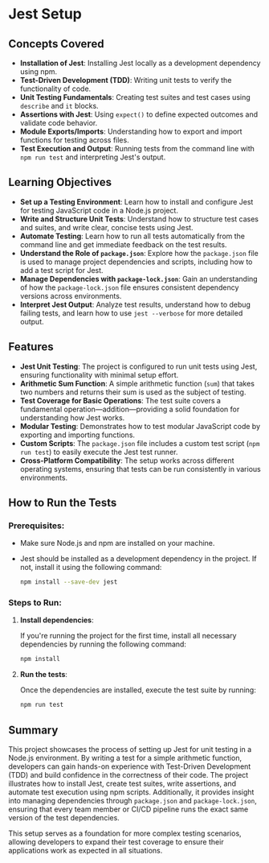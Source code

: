 # Jest Setup

## Concepts Covered

- **Installation of Jest**: Installing Jest locally as a development dependency using npm.
- **Test-Driven Development (TDD)**: Writing unit tests to verify the functionality of code.
- **Unit Testing Fundamentals**: Creating test suites and test cases using `describe` and `it` blocks.
- **Assertions with Jest**: Using `expect()` to define expected outcomes and validate code behavior.
- **Module Exports/Imports**: Understanding how to export and import functions for testing across files.
- **Test Execution and Output**: Running tests from the command line with `npm run test` and interpreting Jest's output.

## Learning Objectives

- **Set up a Testing Environment**: Learn how to install and configure Jest for testing JavaScript code in a Node.js project.
- **Write and Structure Unit Tests**: Understand how to structure test cases and suites, and write clear, concise tests using Jest.
- **Automate Testing**: Learn how to run all tests automatically from the command line and get immediate feedback on the test results.
- **Understand the Role of `package.json`**: Explore how the `package.json` file is used to manage project dependencies and scripts, including how to add a test script for Jest.
- **Manage Dependencies with `package-lock.json`**: Gain an understanding of how the `package-lock.json` file ensures consistent dependency versions across environments.
- **Interpret Jest Output**: Analyze test results, understand how to debug failing tests, and learn how to use `jest --verbose` for more detailed output.

## Features

- **Jest Unit Testing**: The project is configured to run unit tests using Jest, ensuring functionality with minimal setup effort.
- **Arithmetic Sum Function**: A simple arithmetic function (`sum`) that takes two numbers and returns their sum is used as the subject of testing.
- **Test Coverage for Basic Operations**: The test suite covers a fundamental operation—addition—providing a solid foundation for understanding how Jest works.
- **Modular Testing**: Demonstrates how to test modular JavaScript code by exporting and importing functions.
- **Custom Scripts**: The `package.json` file includes a custom test script (`npm run test`) to easily execute the Jest test runner.
- **Cross-Platform Compatibility**: The setup works across different operating systems, ensuring that tests can be run consistently in various environments.

## How to Run the Tests

### Prerequisites:

- Make sure Node.js and npm are installed on your machine.
- Jest should be installed as a development dependency in the project. If not, install it using the following command:

  ```bash
  npm install --save-dev jest
  ```

### Steps to Run:

1. **Install dependencies**:

   If you're running the project for the first time, install all necessary dependencies by running the following command:

   ```bash
   npm install
   ```

2. **Run the tests**:

   Once the dependencies are installed, execute the test suite by running:

   ```bash
   npm run test
   ```

## Summary

This project showcases the process of setting up Jest for unit testing in a Node.js environment. By writing a test for a simple arithmetic function, developers can gain hands-on experience with Test-Driven Development (TDD) and build confidence in the correctness of their code. The project illustrates how to install Jest, create test suites, write assertions, and automate test execution using npm scripts. Additionally, it provides insight into managing dependencies through `package.json` and `package-lock.json`, ensuring that every team member or CI/CD pipeline runs the exact same version of the test dependencies.

This setup serves as a foundation for more complex testing scenarios, allowing developers to expand their test coverage to ensure their applications work as expected in all situations.
